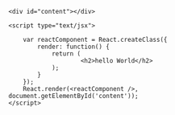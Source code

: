 <!DOCTYPE html>
<html>
<head>
    <meta charset="UTF-8" />
    <title>React Js</title>
    <script src="https://cdnjs.cloudflare.com/ajax/libs/react/0.13.3/react.js"></script>
    <script src="https://cdnjs.cloudflare.com/ajax/libs/react/0.13.3/JSXTransformer.js"></script>
    <script src="https://cdnjs.cloudflare.com/ajax/libs/jquery/2.1.1/jquery.min.js"></script>
</head>
<body>

    <div id="content"></div>

    <script type="text/jsx">
    
        var reactComponent = React.createClass({
            render: function() {
                return (
                        <h2>hello World</h2>
                );
            }
        });
        React.render(<reactComponent />, document.getElementById('content'));
    </script>

</body>
</html>
